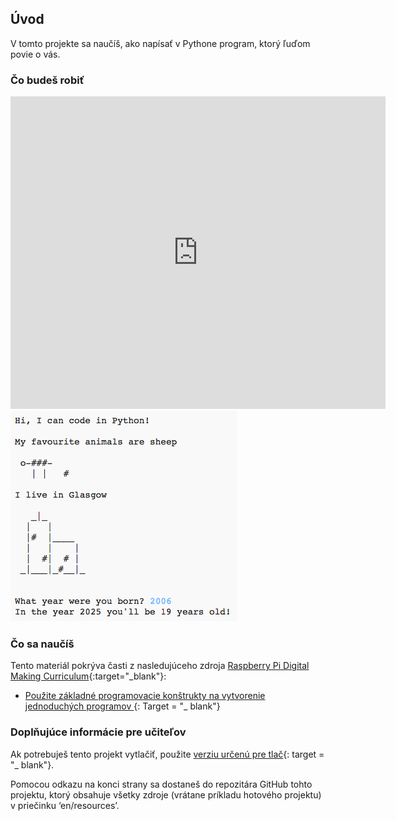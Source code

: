 ## Úvod

V tomto projekte sa naučíš, ako napísať v Pythone program, ktorý ľuďom povie o vás.

### Čo budeš robiť

<div class="trinket">
  <iframe src="https://trinket.io/embed/python/a1f663ae0d?outputOnly=true&start=result" width="600" height="500" frameborder="0" marginwidth="0" marginheight="0" allowfullscreen>
  </iframe>
  <img src="images/me-final.png">
</div>

### Čo sa naučíš

Tento materiál pokrýva časti z nasledujúceho zdroja [Raspberry Pi Digital Making Curriculum](http://rpf.io/curriculum){:target="_blank"}:

+ [ Použite základné programovacie konštrukty na vytvorenie jednoduchých programov ](https://www.raspberrypi.org/curriculum/programming/creator) {: Target = "_ blank"}

### Doplňujúce informácie pre učiteľov

Ak potrebuješ tento projekt vytlačiť, použite [verziu určenú pre tlač](https://projects.raspberrypi.org/en/projects/about-me/print){: target = "_ blank"}.

Pomocou odkazu na konci strany sa dostaneš do repozitára GitHub tohto projektu, ktorý obsahuje všetky zdroje (vrátane príkladu hotového projektu) v priečinku ‘en/resources’.